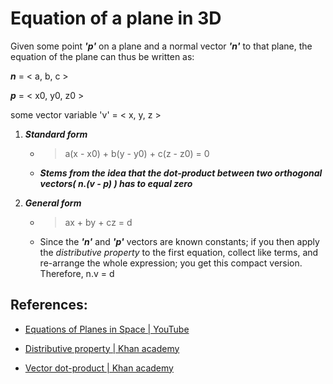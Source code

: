 # Equation of a plane in 3D

Given some point ***'p'*** on a plane and a normal vector ***'n'*** to that plane,
the equation of the plane can thus be written as:

***n*** = < a, b, c >

***p*** = < x0, y0, z0 >

some vector variable 'v' = < x, y, z >

1. ***Standard form***
   - > a(x - x0) + b(y - y0) +  c(z - z0) = 0
  
   - ***Stems from the idea that the dot-product between two orthogonal vectors( n.(v - p) ) has to equal zero***

2. ***General form***
   - > ax + by + cz = d
   -  Since the ***'n'***  and ***'p'*** vectors are known constants; if you then apply the *distributive property* to the first equation, collect like terms, and re-arrange the whole expression; you get this compact version. Therefore, n.v = d
   
## References:
- [Equations of Planes in Space | YouTube](https://www.youtube.com/watch?v=EPEh3jBTjDs&t=329s&ab_channel=FireflyLectures)

- [Distributive property | Khan academy](https://www.khanacademy.org/math/cc-sixth-grade-math/cc-6th-expressions-and-variables/cc-6th-distributive-property/v/distributive-property-with-variables-exercise)

- [Vector dot-product | Khan academy](https://www.khanacademy.org/math/linear-algebra/vectors-and-spaces/dot-cross-products/v/vector-dot-product-and-vector-length)
